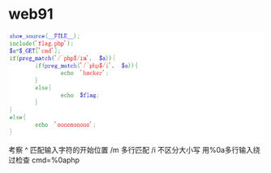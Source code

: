 # web91
![](vx_images/72634311347759.png)
考察
^ 匹配输入字符的开始位置
/m 多行匹配
/i 不区分大小写
用%0a多行输入绕过检查
cmd=%0aphp
